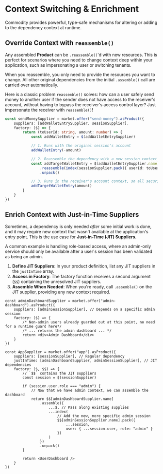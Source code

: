 # Context Switching & Enrichment

Commodity provides powerful, type-safe mechanisms for altering or adding to the dependency context at runtime.

## Override Context with `reassemble()`

Any assembled **Product** can be `.reassemble()`'d with new resources. This is perfect for scenarios where you need to change context deep within your application, such as impersonating a user or switching tenants.

When you reassemble, you only need to provide the resources you want to change. All other original dependencies from the initial `.assemble()` call are carried over automatically.

Here is a classic problem `reassemble()` solves: how can a user safely send money to another user if the sender does not have access to the receiver's account, without having to bypass the receiver's access control layer? Just impersonate the receiver with `reassemble()`!

```typescript
const sendMoneySupplier = market.offer("send-money").asProduct({
    suppliers: [addWalletEntrySupplier, sessionSupplier],
    factory: ($) => {
        return (toUserId: string, amount: number) => {
            const addWalletEntry = $(addWalletEntrySupplier)

            // 1. Runs with the original session's account
            addWalletEntry(-amount)

            // 2. Reassemble the dependency with a new session context
            const addTargetWalletEntry = $[addWalletEntrySupplier.name]
                .reassemble(index(sessionSupplier.pack({ userId: toUserId })))
                .unpack()

            // 3. Runs in the receiver's account context, so all security checks can still run.
            addTargetWalletEntry(amount)
        }
    }
})
```

## Enrich Context with Just-in-Time Suppliers

Sometimes, a dependency is only needed _after_ some initial work is done, and it may require new context that wasn't available at the application's entry point. This is the use case for **Just-in-Time (JIT) Suppliers**.

A common example is handling role-based access, where an admin-only service should only be available after a user's session has been validated as being an admin.

1.  **Define JIT Suppliers**: In your product definition, list any JIT suppliers in the `justInTime` array.
2.  **Access in Factory**: The factory function receives a second argument (`$$`) containing the unresolved JIT suppliers.
3.  **Assemble When Needed**: When you're ready, call `.assemble()` on the JIT supplier, providing any new context required.

```tsx
const adminDashboardSupplier = market.offer("admin-dashboard").asProduct({
    suppliers: [adminSessionSupplier], // Depends on a specific admin session
    factory: ($) => {
        /* Non-admin users already guarded out at this point, no need for a runtime guard here*/
        /* ... returns the admin dashboard ... */
        return <div>Admin Dashboard</div>
    }
})

const AppSupplier = market.offer("app").asProduct({
    suppliers: [sessionSupplier], // Regular dependency
    justInTime: [adminDashboardSupplier, adminSessionSupplier], // JIT dependencies
    factory: ($, $$) => {
        // `$$` contains the JIT suppliers
        const session = $(sessionSupplier)

        if (session.user.role === "admin") {
            // Now that we have admin context, we can assemble the dashboard
            return $$[adminDashboardSupplier.name]
                .assemble({
                    ...$, // Pass along existing supplies
                    ...index(
                        // Add the new, more specific admin session
                        $$[adminSessionSupplier.name].pack({
                            ...session,
                            user: { ...session.user, role: "admin" }
                        })
                    )
                })
                .unpack()
        }

        return <UserDashboard />
    }
})
```
